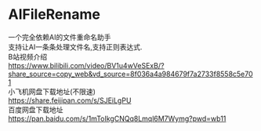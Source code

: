 # AIFileRename
一个完全依赖AI的文件重命名助手</br>
支持让AI一条条处理文件名,支持正则表达式.</br>
B站视频介绍</br>
https://www.bilibili.com/video/BV1u4wVeSExB/?share_source=copy_web&vd_source=8f036a4a984679f7a2733f8558c5e701</br>
小飞机网盘下载地址(不限速)</br>
https://share.feijipan.com/s/SJEiLgPU</br>
百度网盘下载地址</br>
https://pan.baidu.com/s/1mToIkgCNQq8Lmql6M7Wymg?pwd=wb11</br>

